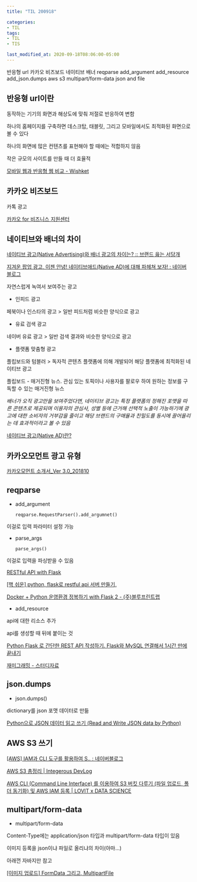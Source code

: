 ```yaml
---
title: "TIL 200918"

categories:
- TIL
tags:
- TIL
- TIS

last_modified_at: 2020-09-18T08:06:00-05:00
---
```

반응형 url 카카오 비즈보드 네이티브 배너 reqparse add_argument add_resource add_json.dumps aws s3 multipart/form-data json and file

## 반응형 url이란

동작하는 기기의 화면과 해상도에 맞춰 저절로 반응하여 변함

하나의 홈페이지를 구축하면  데스크탑, 태블릿, 그리고 모바일에서도 최적화된 화면으로 볼 수 있다

하나의 화면에 많은 컨텐츠를 표현해야 할 때에는 적합하지 않음

작은 규모의 사이트를 만들 때 더 효율적

[모바일 웹과 반응형 웹 비교 - Wishket](http://blog.wishket.com/%EB%AA%A8%EB%B0%94%EC%9D%BC-%EC%9B%B9%EA%B3%BC-%EB%B0%98%EC%9D%91%ED%98%95-%EC%9B%B9-%EB%B9%84%EA%B5%90/)

## 카카오 비즈보드

카톡 광고

[카카오 for 비즈니스 지원센터](https://ad.kakao.com/contents/resource/76)

## 네이티브와 배너의 차이

[네이티브 광고(Native Advertising)와 배너 광고의 차이는? :: 브랜드 읊는 서당개](https://brandog.tistory.com/324)

[지겨운 팝업 광고, 이젠 안녕! 네이티브애드(Native AD)에 대해 파헤쳐 보자! : 네이버 블로그](https://m.blog.naver.com/PostView.nhn?blogId=youngdisplay&logNo=221255890410&proxyReferer=https:%2F%2Fwww.google.com%2F)


자연스럽게 녹여서 보여주는 광고

* 인피드 광고

페북이나 인스타의 광고 > 일반 피드처럼 비슷한 양식으로 광고

* 유료 검색 광고

네이버 유료 광고 > 일반 검색 결과와 비슷한 양식으로 광고

* 플랫폼 맞춤형 광고

플립보드와 텀블러 > 독자적 콘텐츠 플랫폼에 의해 개발되어 해당 플랫폼에 최적화된 네이티브 광고 

플립보드 - 매거진형 뉴스. 관심 있는 토픽이나 사용자를 팔로우 하여 원하는 정보를 구독할 수 있는 매거진형 뉴스

*배너가 오직 광고만을 보여주었다면, 네이티브 광고는 특정 플랫폼의 정해진 포맷을 따른 콘텐츠로 제공되며 이용자의 관심사, 
성별 등에 근거해 선택적 노출이 가능하기에 
광고에 대한 소비자의 거부감을 줄이고 해당 브랜드의 구매율과 친밀도를 동시에 끌어올리는 데 효과적이라고 볼 수 있음*

[네이티브 광고(Native AD)란?](https://artistchai.tistory.com/244)

## 카카오모먼트 광고 유형

[카카오모먼트 소개서_Ver 3.0_201810](https://t1.kakaocdn.net/kakao_biz_common/public/docs/%EC%B9%B4%EC%B9%B4%EC%98%A4%EB%AA%A8%EB%A8%BC%ED%8A%B8_%ED%94%8C%EB%9E%AB%ED%8F%BC_%EC%86%8C%EA%B0%9C%EC%84%9C_20181018.pdf)

## reqparse

* add_argument

      reqparse.RequestParser().add_argumnet()

이걸로 입력 파라미터 설정 가능

* parse_args

      parse_args()

이걸로 입력을 파싱받을 수 있음 

[RESTful API with Flask](https://richwind.co.kr/29)


[\[핵 쉬운\] python, flask로 restful api 서버 만들기,](https://cholol.tistory.com/421)

[Docker + Python 운영환경 정복하기 with Flask 2 - (주)블루프린트랩](https://tech.blueprint-lab.com/tech_blog_flask_api_demo_2/#)

* add_resource

api에 대한 리소스 추가

api를 생성할 때 뒤에 붙이는 것

[Python Flask 로 간단한 REST API 작성하기. Flask와 MySQL 연결해서 1시간 만에 끝내기](https://medium.com/@feedbotstar/python-flask-%EB%A1%9C-%EA%B0%84%EB%8B%A8%ED%95%9C-rest-api-%EC%9E%91%EC%84%B1%ED%95%98%EA%B8%B0-60a29a9ebd8c)

[재미그래밍 - 스터디자료](https://yoonkh.github.io/python/2018/01/15/study.html)

## json.dumps

* json.dumps()

dictionary를 json 포맷 데이터로 만듦

[Python으로 JSON 데이터 읽고 쓰기 (Read and Write JSON data by Python)](https://rfriend.tistory.com/474)


## AWS S3 쓰기

[\[AWS\] IAM과 CLI 도구를 활용하여 S.. : 네이버블로그](https://blog.naver.com/sehyunfa/221700903992)

[AWS S3 총정리 \| Integerous DevLog](https://ryan-han.com/post/aws/s3/)

[AWS CLI (Command Line Interface) 를 이용하여 S3 버킷 다루기 (파일 업로드, 폴더 동기화) 및 AWS IAM 등록 \| LOVIT x DATA SCIENCE](https://lovit.github.io/aws/2019/01/30/aws_s3_iam_awscli/)


## multipart/form-data

* multipart/form-data

Content-Type에는 application/json 타입과 multipart/form-data 타입이 있음

이미지 등록을 json이냐 파일로 올리냐의 차이(아마...)

아래껀 자바지만 참고

[\[이미지 업로드\] FormData 그리고, MultipartFile](https://velog.io/@sa833591/form-data-%EA%B7%B8%EB%A6%AC%EA%B3%A0-MultipartFile)


